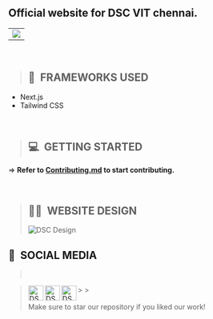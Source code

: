 <h2>Official website for DSC VIT chennai.</h2>
<table class="table table-sm" >
    <tr>
        <td>
            <a href="https://dscvitchennai-nine.vercel.app/">
            <img src='public\Icons\DSC Vellore Institute of Technology, Chennai Light Horizontal-Logo.png'>
            </a>
        </td>
</table>
<br>

> ## 📂&nbsp; FRAMEWORKS USED

- Next.js
- Tailwind CSS

<br/>

> ## 💻&nbsp; GETTING STARTED

=> **Refer to <a href="https://github.com/dscvitc/dscvitchennai/blob/main/Contributing.md">Contributing.md</a> to start contributing.**

<br />

> ## 👩‍💻&nbsp; WEBSITE DESIGN
>
> <img align="left" src="Assets\GDSC Website Mockup.png" alt="DSC Design" />
> <br />

## 👋&nbsp; SOCIAL MEDIA

>  <br/>

> <a href="https://www.linkedin.com/company/dsc-vit-chennai"><img align="left" src="public\Icons\linkedin.png" alt="DSC Linkedin" width="30px"/></a> > <a href="https://www.instagram.com/gdscvitchennai/"><img align="left" src="public\Icons\instagram.png" alt="DSC Instagram" width="30px"/></a> > <a href="https://discord.gg/FE7XE9ttmU"><img align="left" src="public\Icons\discord.png" alt="DSC Discord" width="30px"/></a><br><br/>
> Make sure to star our repository if you liked our work!
